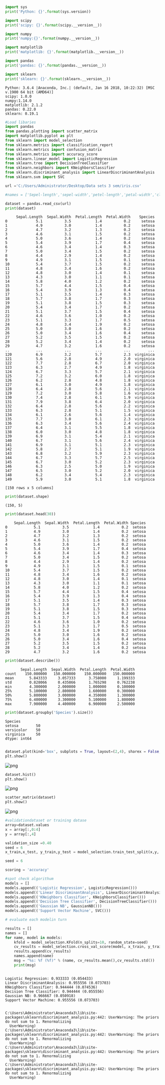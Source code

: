 

```python
import sys
print('Python: {}'.format(sys.version))

import scipy
print('scipy: {}'.format(scipy.__version__))

import numpy
print('numpy:{}'.format(numpy.__version__))

import matplotlib
print('matplotlib: {}'.format(matplotlib.__version__))

import pandas
print('pandas: {}'.format(pandas.__version__))

import sklearn
print('sklearn: {}'.format(sklearn.__version__))
```

    Python: 3.6.4 |Anaconda, Inc.| (default, Jan 16 2018, 10:22:32) [MSC v.1900 64 bit (AMD64)]
    scipy: 1.0.0
    numpy:1.14.0
    matplotlib: 2.1.2
    pandas: 0.22.0
    sklearn: 0.19.1
    


```python
#Load libaries
import pandas
from pandas.plotting import scatter_matrix
import matplotlib.pyplot as plt
from sklearn import model_selection
from sklearn.metrics import classification_report
from sklearn.metrics import confusion_matrix
from sklearn.metrics import accuracy_score
from sklearn.linear_model import LogisticRegression
from sklearn.tree import DecisionTreeClassifier
from sklearn.neighbors import KNeighborsClassifier
from sklearn.discriminant_analysis import LinearDiscriminantAnalysis
from sklearn.svm import SVC
```


```python
url ='C:/Users/Administrator/Desktop/Data sets 3 sem/iris.csv'

#names = ['Sepel-length','sepel-width','petel-length','petal-width','class']

dataset = pandas.read_csv(url)
print(dataset)
```

         Sepal.Length  Sepal.Width  Petal.Length  Petal.Width    Species
    0             5.1          3.5           1.4          0.2     setosa
    1             4.9          3.0           1.4          0.2     setosa
    2             4.7          3.2           1.3          0.2     setosa
    3             4.6          3.1           1.5          0.2     setosa
    4             5.0          3.6           1.4          0.2     setosa
    5             5.4          3.9           1.7          0.4     setosa
    6             4.6          3.4           1.4          0.3     setosa
    7             5.0          3.4           1.5          0.2     setosa
    8             4.4          2.9           1.4          0.2     setosa
    9             4.9          3.1           1.5          0.1     setosa
    10            5.4          3.7           1.5          0.2     setosa
    11            4.8          3.4           1.6          0.2     setosa
    12            4.8          3.0           1.4          0.1     setosa
    13            4.3          3.0           1.1          0.1     setosa
    14            5.8          4.0           1.2          0.2     setosa
    15            5.7          4.4           1.5          0.4     setosa
    16            5.4          3.9           1.3          0.4     setosa
    17            5.1          3.5           1.4          0.3     setosa
    18            5.7          3.8           1.7          0.3     setosa
    19            5.1          3.8           1.5          0.3     setosa
    20            5.4          3.4           1.7          0.2     setosa
    21            5.1          3.7           1.5          0.4     setosa
    22            4.6          3.6           1.0          0.2     setosa
    23            5.1          3.3           1.7          0.5     setosa
    24            4.8          3.4           1.9          0.2     setosa
    25            5.0          3.0           1.6          0.2     setosa
    26            5.0          3.4           1.6          0.4     setosa
    27            5.2          3.5           1.5          0.2     setosa
    28            5.2          3.4           1.4          0.2     setosa
    29            4.7          3.2           1.6          0.2     setosa
    ..            ...          ...           ...          ...        ...
    120           6.9          3.2           5.7          2.3  virginica
    121           5.6          2.8           4.9          2.0  virginica
    122           7.7          2.8           6.7          2.0  virginica
    123           6.3          2.7           4.9          1.8  virginica
    124           6.7          3.3           5.7          2.1  virginica
    125           7.2          3.2           6.0          1.8  virginica
    126           6.2          2.8           4.8          1.8  virginica
    127           6.1          3.0           4.9          1.8  virginica
    128           6.4          2.8           5.6          2.1  virginica
    129           7.2          3.0           5.8          1.6  virginica
    130           7.4          2.8           6.1          1.9  virginica
    131           7.9          3.8           6.4          2.0  virginica
    132           6.4          2.8           5.6          2.2  virginica
    133           6.3          2.8           5.1          1.5  virginica
    134           6.1          2.6           5.6          1.4  virginica
    135           7.7          3.0           6.1          2.3  virginica
    136           6.3          3.4           5.6          2.4  virginica
    137           6.4          3.1           5.5          1.8  virginica
    138           6.0          3.0           4.8          1.8  virginica
    139           6.9          3.1           5.4          2.1  virginica
    140           6.7          3.1           5.6          2.4  virginica
    141           6.9          3.1           5.1          2.3  virginica
    142           5.8          2.7           5.1          1.9  virginica
    143           6.8          3.2           5.9          2.3  virginica
    144           6.7          3.3           5.7          2.5  virginica
    145           6.7          3.0           5.2          2.3  virginica
    146           6.3          2.5           5.0          1.9  virginica
    147           6.5          3.0           5.2          2.0  virginica
    148           6.2          3.4           5.4          2.3  virginica
    149           5.9          3.0           5.1          1.8  virginica
    
    [150 rows x 5 columns]
    


```python
print(dataset.shape)
```

    (150, 5)
    


```python
print(dataset.head(30))
```

        Sepal.Length  Sepal.Width  Petal.Length  Petal.Width Species
    0            5.1          3.5           1.4          0.2  setosa
    1            4.9          3.0           1.4          0.2  setosa
    2            4.7          3.2           1.3          0.2  setosa
    3            4.6          3.1           1.5          0.2  setosa
    4            5.0          3.6           1.4          0.2  setosa
    5            5.4          3.9           1.7          0.4  setosa
    6            4.6          3.4           1.4          0.3  setosa
    7            5.0          3.4           1.5          0.2  setosa
    8            4.4          2.9           1.4          0.2  setosa
    9            4.9          3.1           1.5          0.1  setosa
    10           5.4          3.7           1.5          0.2  setosa
    11           4.8          3.4           1.6          0.2  setosa
    12           4.8          3.0           1.4          0.1  setosa
    13           4.3          3.0           1.1          0.1  setosa
    14           5.8          4.0           1.2          0.2  setosa
    15           5.7          4.4           1.5          0.4  setosa
    16           5.4          3.9           1.3          0.4  setosa
    17           5.1          3.5           1.4          0.3  setosa
    18           5.7          3.8           1.7          0.3  setosa
    19           5.1          3.8           1.5          0.3  setosa
    20           5.4          3.4           1.7          0.2  setosa
    21           5.1          3.7           1.5          0.4  setosa
    22           4.6          3.6           1.0          0.2  setosa
    23           5.1          3.3           1.7          0.5  setosa
    24           4.8          3.4           1.9          0.2  setosa
    25           5.0          3.0           1.6          0.2  setosa
    26           5.0          3.4           1.6          0.4  setosa
    27           5.2          3.5           1.5          0.2  setosa
    28           5.2          3.4           1.4          0.2  setosa
    29           4.7          3.2           1.6          0.2  setosa
    


```python
print(dataset.describe())
```

           Sepal.Length  Sepal.Width  Petal.Length  Petal.Width
    count    150.000000   150.000000    150.000000   150.000000
    mean       5.843333     3.057333      3.758000     1.199333
    std        0.828066     0.435866      1.765298     0.762238
    min        4.300000     2.000000      1.000000     0.100000
    25%        5.100000     2.800000      1.600000     0.300000
    50%        5.800000     3.000000      4.350000     1.300000
    75%        6.400000     3.300000      5.100000     1.800000
    max        7.900000     4.400000      6.900000     2.500000
    


```python
print(dataset.groupby('Species').size())
```

    Species
    setosa        50
    versicolor    50
    virginica     50
    dtype: int64
    


```python

dataset.plot(kind='box', subplots = True, layout=(2,4), sharex = False, sharey = False)
plt.show()
```


![png](output_7_0.png)



```python
dataset.hist()
plt.show()
```


![png](output_8_0.png)



```python
scatter_matrix(dataset)
plt.show()
```


![png](output_9_0.png)



```python
#validationdataset or training datase
array=dataset.values
x = array[:,0:4]
y = array[:,4]

validation_size =0.40
seed = 6
x_train,x_test, y_train,y_test = model_selection.train_test_split(x,y, test_size= validation_size, random_state = seed)
```


```python
seed = 6

scoring = 'accuracy'
```


```python
#spot check algorithum
models = []
models.append(('Logistic Regression', LogisticRegression()))
models.append(('Linear DiscriminantAnalysis', LinearDiscriminantAnalysis()))
models.append(('KNeighbors Classifier', KNeighborsClassifier()))
models.append(('Decision Tree Classifier', DecisionTreeClassifier()))
models.append(('Gaussian NB', GaussianNB()))
models.append(('Support Vector Machine', SVC()))

# evaluate each modelin turn

results = []
names = []
for name, model in models:
    kfold = model_selection.KFold(n_splits=10, random_state=seed)
    cv_results = model_selection.cross_val_score(model, x_train, y_train, cv=kfold, scoring=scoring)
    results.append(cv_results)
    names.append(name)
    msg = "%s: %f (%f)" % (name, cv_results.mean(),cv_results.std())
    print(msg)
    
```

    Logistic Regression: 0.933333 (0.054433)
    Linear DiscriminantAnalysis: 0.955556 (0.073703)
    KNeighbors Classifier: 0.944444 (0.074536)
    Decision Tree Classifier: 0.944444 (0.055556)
    Gaussian NB: 0.966667 (0.050918)
    Support Vector Machine: 0.955556 (0.073703)
    

    C:\Users\Administrator\Anaconda3\lib\site-packages\sklearn\discriminant_analysis.py:442: UserWarning: The priors do not sum to 1. Renormalizing
      UserWarning)
    C:\Users\Administrator\Anaconda3\lib\site-packages\sklearn\discriminant_analysis.py:442: UserWarning: The priors do not sum to 1. Renormalizing
      UserWarning)
    C:\Users\Administrator\Anaconda3\lib\site-packages\sklearn\discriminant_analysis.py:442: UserWarning: The priors do not sum to 1. Renormalizing
      UserWarning)
    C:\Users\Administrator\Anaconda3\lib\site-packages\sklearn\discriminant_analysis.py:442: UserWarning: The priors do not sum to 1. Renormalizing
      UserWarning)
    
